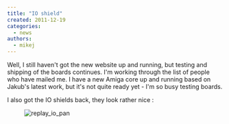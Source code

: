 ```yaml
---
title: "IO shield"
created: 2011-12-19
categories: 
  - news
authors: 
  - mikej
---
```


Well, I still haven't got the new website up and running, but testing and shipping of the boards continues. I'm working through the list of people who have mailed me. I have a new Amiga core up and running based on Jakub's latest work, but it's not quite ready yet - I'm so busy testing boards.

I also got the IO shields back, they look rather nice :

<figure>

![replay_io_pan](@assets/images/replay_io_pan.jpg)

</figure>
